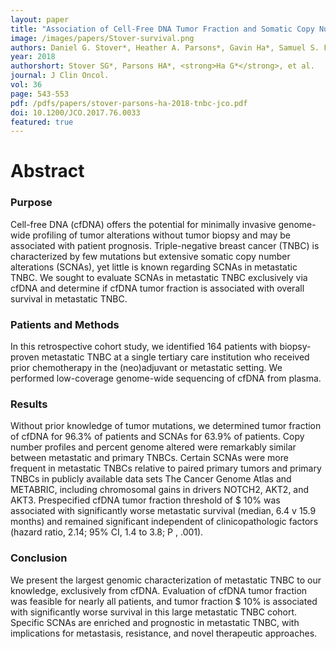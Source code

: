 ```yaml
---
layout: paper
title: "Association of Cell-Free DNA Tumor Fraction and Somatic Copy Number Alterations With Survival in Metastatic Triple-Negative Breast Cancer"
image: /images/papers/Stover-survival.png
authors: Daniel G. Stover*, Heather A. Parsons*, Gavin Ha*, Samuel S. Freeman, William T. Barry, Hao Guo, Atish D. Choudhury, Gregory Gydush, Sarah C. Reed, Justin Rhoades, Denisse Rotem, Melissa E. Hughes, Deborah A. Dillon, Ann H. Partridge, NikhilWagle, Ian E. Krop, Gad Getz, Todd R. Golub, J. Christopher Love, Eric P.Winer, Sara M. Tolaney, Nancy U. Lin, and Viktor A. Adalsteinsson.
year: 2018
authorshort: Stover SG*, Parsons HA*, <strong>Ha G*</strong>, et al. 
journal: J Clin Oncol.
vol: 36
page: 543-553
pdf: /pdfs/papers/stover-parsons-ha-2018-tnbc-jco.pdf
doi: 10.1200/JCO.2017.76.0033
featured: true
---
```


# Abstract

### Purpose
Cell-free DNA (cfDNA) offers the potential for minimally invasive genome-wide profiling of tumor alterations without tumor biopsy and may be associated with patient prognosis. Triple-negative breast cancer (TNBC) is characterized by few mutations but extensive somatic copy number alterations (SCNAs), yet little is known regarding SCNAs in metastatic TNBC. We sought to evaluate SCNAs in metastatic TNBC exclusively via cfDNA and determine if cfDNA tumor fraction is associated with overall survival in metastatic TNBC.

### Patients and Methods
In this retrospective cohort study, we identified 164 patients with biopsy-proven metastatic TNBC at a single tertiary care institution who received prior chemotherapy in the (neo)adjuvant or metastatic setting. We performed low-coverage genome-wide sequencing of cfDNA from plasma.

### Results
Without prior knowledge of tumor mutations, we determined tumor fraction of cfDNA for 96.3% of patients and SCNAs for 63.9% of patients. Copy number profiles and percent genome altered were remarkably similar between metastatic and primary TNBCs. Certain SCNAs were more frequent in metastatic TNBCs relative to paired primary tumors and primary TNBCs in publicly available data sets The Cancer Genome Atlas and METABRIC, including chromosomal gains in drivers NOTCH2, AKT2, and AKT3. Prespecified cfDNA tumor fraction threshold of $ 10% was associated with significantly worse metastatic survival (median, 6.4 v 15.9 months) and remained significant independent of clinicopathologic factors (hazard ratio, 2.14; 95% CI, 1.4 to 3.8; P , .001).

### Conclusion
We present the largest genomic characterization of metastatic TNBC to our knowledge, exclusively from cfDNA. Evaluation of cfDNA tumor fraction was feasible for nearly all patients, and tumor fraction $ 10% is associated with significantly worse survival in this large metastatic TNBC cohort. Specific SCNAs are enriched and prognostic in metastatic TNBC, with implications for metastasis, resistance, and novel therapeutic approaches.